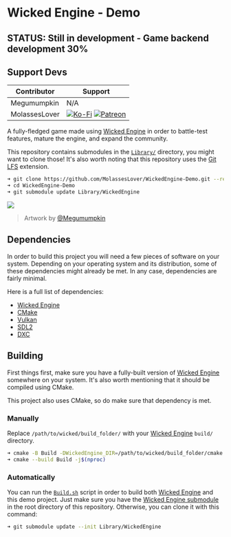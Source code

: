 # Wicked Engine - Demo
## STATUS: Still in development - Game backend development 30%

## Support Devs
|Contributor|Support|
|---|---|
|Megumumpkin|N/A|
|MolassesLover|[![Ko-Fi](https://img.shields.io/badge/donate-kofi-blue?style=for-the-badge&logo=ko-fi&color=E35B57&logoColor=FFFFFF&labelColor=232323)](https://ko-fi.com/molasses) [![Patreon](https://img.shields.io/badge/donate-patreon-blue?style=for-the-badge&logo=patreon&color=E35B57&logoColor=FFFFFF&labelColor=232323)](https://www.patreon.com/molasseslover)|


A fully-fledged game made using [Wicked Engine](https://github.com/turanszkij/WickedEngine) 
in order to battle-test features, mature the engine, and expand the community. 

This repository contains submodules in the [`Library/`](Library/) directory, you 
might want to clone those! It's also worth noting that this repository uses
the [Git LFS](https://git-lfs.github.com/) extension.

```sh 
➜ git clone https://github.com/MolassesLover/WickedEngine-Demo.git --recursive
➜ cd WickedEngine-Demo
➜ git submodule update Library/WickedEngine
```

 <html>
  <div class="container">
      <img src="https://user-images.githubusercontent.com/60114762/162796909-dc754428-c4d1-47f4-9c80-82d3e3b35d71.png">
  </div>
</html>

> Artwork by [@Megumumpkin](https://github.com/megumumpkin)

## Dependencies
In order to build this project you will need a few pieces of software on your
system. Depending on your operating system and its distribution, some of these 
dependencies might already be met. In any case, dependencies are fairly minimal.

Here is a full list of dependencies:

- [Wicked Engine](https://github.com/turanszkij/WickedEngine)
- [CMake](https://cmake.org/)
- [Vulkan](https://www.vulkan.org/)
- [SDL2](https://www.libsdl.org/download-2.0.php)
- [DXC](https://github.com/Microsoft/DirectXShaderCompiler)

## Building

First things first, make sure you have a fully-built version of 
[Wicked Engine](https://github.com/turanszkij/WickedEngine) somewhere on
your system. It's also worth mentioning that it should be compiled using CMake.

This project also uses CMake, so do make sure that dependency is met.

### Manually
Replace `/path/to/wicked/build_folder/` with your 
[Wicked Engine](https://github.com/turanszkij/WickedEngine) `build/` directory.
```sh
➜ cmake -B Build -DWickedEngine_DIR=/path/to/wicked/build_folder/cmake .
➜ cmake --build Build -j$(nproc)
```

### Automatically
You can run the [`Build.sh`](Source/Building/Build.sh) script in order to build
both [Wicked Engine](https://github.com/turanszkij/WickedEngine)  and this demo project. 
Just make sure you have the [Wicked Engine submodule](Library/WickedEngine/) in the 
root directory of this repository. Otherwise, you can clone it with this command:

```sh 
➜ git submodule update --init Library/WickedEngine
```
